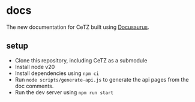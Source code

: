 # docs

The new documentation for CeTZ built using [Docusaurus](https://docusaurus.io/).

## setup

- Clone this repository, including CeTZ as a submodule
- Install node v20
- Install dependencies using `npm ci`
- Run `node scripts/generate-api.js` to generate the api pages from the doc comments.
- Run the dev server using `npm run start`
